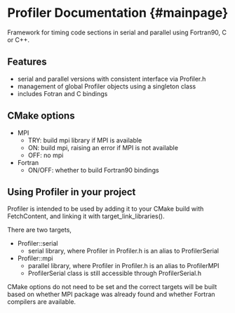 Profiler Documentation                         {#mainpage}
======================

Framework for timing code sections in serial and parallel using Fortran90, C or C++.

## Features
  * serial and parallel versions with consistent interface via Profiler.h
  * management of global Profiler objects using a singleton class
  * includes Fotran and C bindings
  
## CMake options
  * MPI
    - TRY: build mpi library if MPI is available
    - ON: build mpi, raising an error if MPI is not available
    - OFF: no mpi
  * Fortran
    - ON/OFF: whether to build Fortran90 bindings
    
## Using Profiler in your project
Profiler is intended to be used by adding it to your CMake build with FetchContent,
and linking it with target_link_libraries().

There are two targets,
  * Profiler::serial
    - serial library, where Profiler in Profiler.h is an alias to ProfilerSerial
  * Profiler::mpi
    - parallel library, where Profiler in Profiler.h is an alias to ProfilerMPI
    - ProfilerSerial class is still accessible through ProfilerSerial.h

CMake options do not need to be set and the correct targets will be built
based on whether MPI package was already found and 
whether Fortran compilers are available.
